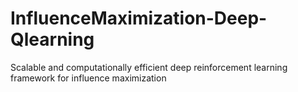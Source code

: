 # InfluenceMaximization-Deep-Qlearning
Scalable and computationally efficient deep reinforcement learning framework for influence maximization
